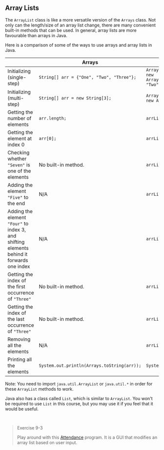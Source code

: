 ## Array Lists

The `ArrayList` class is like a more versatile version of the `Arrays` class. Not only can the length/size of an array list change, there are many convenient built-in methods that can be used. In general, array lists are more favourable than arrays in Java.

Here is a comparison of some of the ways to use arrays and array lists in Java.

| | Arrays | Array Lists |
| --- | --- | --- |
| Initializing (single-step) | `String[] arr = {"One", "Two", "Three"};` | `ArrayList<String> arrList = new ArrayList(Arrays.asList("One", "Two", "Three"));` |
| Initializing (multi-step) | `String[] arr = new String[3];` | `ArrayList<String> arrList = new ArrayList();` |
| Getting the number of elements | `arr.length;` | `arrList.size();` |
| Getting the element at index 0 |`arr[0];` | `arrList.get(0);` |
| Checking whether `"Seven"` is one of the elements | No built-in method. | `arrList.contains("Seven");` |
| Adding the element `"Five"` to the end | N/A | `arrList.add("Five");` |
| Adding the element `"Four"` to index 3, and shifting elements behind it forwards one index | N/A | `arrList.add(3, "Four");` |
| Getting the index of the first occurrence of `"Three"` | No built-in method. | `arrList.indexOf("Three");` |
| Getting the index of the last occurrence of `"Three"` | No built-in method. | `arrList.lastIndexOf("One");` |
| Removing all the elements | N/A | `arrList.clear();` |
| Printing all the elements	| `System.out.println(Arrays.toString(arr));` | `System.out.println(arrList);` |

Note: You need to import `java.util.ArrayList` or `java.util.*` in order for these `ArrayList` methods to work.

Java also has a class called `List`, which is similar to `ArrayList`. You won't be required to use `List` in this course, but you may use it if you feel that it would be useful.

   
> Exercise 9-3
>    
> Play around with this [Attendance](../Java_Programs/Attendance.zip) program. It is a GUI that modifies an array list based on user input.
 
